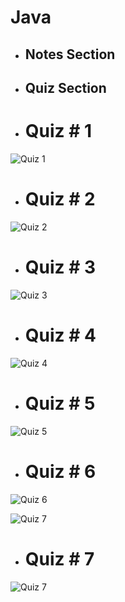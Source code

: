# Java

- ## Notes Section

- ## Quiz Section

- # Quiz # 1
![Quiz 1](https://github.com/fahadraisfahad/Notes/blob/main/Programming/Java/WhatsApp%20Image%202023-05-21%20at%2011.53.41%20AM.jpeg)

- # Quiz # 2
![Quiz 2](https://github.com/fahadraisfahad/Notes/blob/main/Programming/Java/WhatsApp%20Image%202023-05-24%20at%209.22.59%20PM.jpeg)

- # Quiz # 3
![Quiz 3](https://github.com/fahadraisfahad/Notes/blob/main/Programming/Java/WhatsApp%20Image%202023-05-24%20at%209.22.59%20PM%20(1).jpeg)

- # Quiz # 4
![Quiz 4](https://github.com/fahadraisfahad/Notes/blob/main/Programming/Java/WhatsApp%20Image%202023-05-24%20at%209.23.00%20PM.jpeg)

- # Quiz # 5
![Quiz 5](https://github.com/fahadraisfahad/Notes/blob/main/Programming/Java/WhatsApp%20Image%202023-05-24%20at%209.23.01%20PM.jpeg)

- # Quiz # 6
![Quiz 6](https://github.com/fahadraisfahad/Notes/blob/main/Programming/Java/WhatsApp%20Image%202023-05-24%20at%209.23.01%20PM%20(1).jpeg)

![Quiz 7](https://github.com/fahadraisfahad/Notes/blob/main/Programming/Java/WhatsApp%20Image%202023-05-26%20at%2011.03.47%20PM.jpeg)



- # Quiz # 7
![Quiz 7](https://github.com/fahadraisfahad/Notes/blob/main/Programming/Java/WhatsApp%20Image%202023-05-24%20at%209.23.00%20PM%20(1).jpeg)


